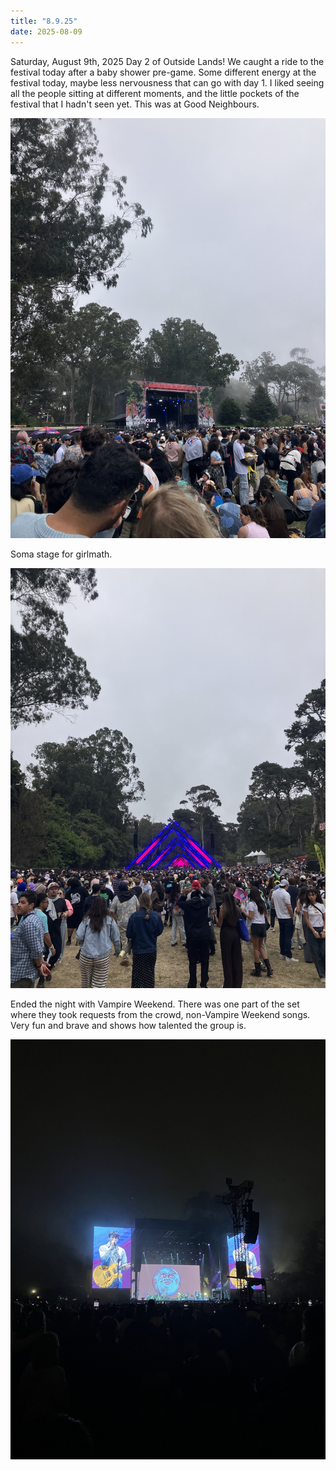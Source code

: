 ```yaml
---
title: "8.9.25"
date: 2025-08-09
---
```


Saturday, August 9th, 2025
Day 2 of Outside Lands! We caught a ride to the festival today after a baby shower pre-game. 
Some different energy at the festival today, maybe less nervousness that can go with day 1. I liked 
seeing all the people sitting at different moments, and the little pockets of the festival 
that I hadn't seen yet.
This was at Good Neighbours.

![Image 1](img1.jpeg)

Soma stage for girlmath.

![Image 2](img2.jpeg)

Ended the night with Vampire Weekend. There was one part of the set where they took requests from the crowd, non-Vampire Weekend songs.
Very fun and brave and shows how talented the group is. 

![Image 3](img3.jpeg)
